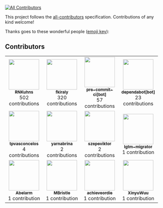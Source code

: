 <!-- ALL-CONTRIBUTORS-BADGE:START - Do not remove or modify this section -->
[![All Contributors](https://img.shields.io/badge/all_contributors-10-orange.svg?style=flat-square)](#contributors)
<!-- ALL-CONTRIBUTORS-BADGE:END -->

This project follows the
[all-contributors](https://github.com/all-contributors/all-contributors) specification.
Contributions of any kind welcome!

Thanks goes to these wonderful people
([emoji key](https://allcontributors.org/docs/en/emoji-key)):

<!-- markdownlint-restore -->
<!-- prettier-ignore-end -->

## Contributors

<!-- ALL-CONTRIBUTORS-LIST:START - Do not remove or modify this section -->
<!-- prettier-ignore-start -->
<table>
  <tr>
    <td align="center"><a href="https://github.com/RNKuhns"><img src="https://avatars.githubusercontent.com/u/26907244?v=4" width="100px;" alt=""/><br /><sub><b>RNKuhns</b></sub></a><br />502 contributions</td>
    <td align="center"><a href="https://github.com/fkiraly"><img src="https://avatars.githubusercontent.com/u/7985502?v=4" width="100px;" alt=""/><br /><sub><b>fkiraly</b></sub></a><br />320 contributions</td>
    <td align="center"><a href="https://github.com/pre-commit-ci%5Bbot%5D"><img src="https://avatars.githubusercontent.com/in/68672?v=4" width="100px;" alt=""/><br /><sub><b>pre-commit-ci[bot]</b></sub></a><br />57 contributions</td>
    <td align="center"><a href="https://github.com/dependabot%5Bbot%5D"><img src="https://avatars.githubusercontent.com/in/29110?v=4" width="100px;" alt=""/><br /><sub><b>dependabot[bot]</b></sub></a><br />23 contributions</td>
  </tr>
  <tr>
    <td align="center"><a href="https://github.com/tpvasconcelos"><img src="https://avatars.githubusercontent.com/u/17701527?v=4" width="100px;" alt=""/><br /><sub><b>tpvasconcelos</b></sub></a><br />4 contributions</td>
    <td align="center"><a href="https://github.com/yarnabrina"><img src="https://avatars.githubusercontent.com/u/39331844?v=4" width="100px;" alt=""/><br /><sub><b>yarnabrina</b></sub></a><br />2 contributions</td>
    <td align="center"><a href="https://github.com/szepeviktor"><img src="https://avatars.githubusercontent.com/u/952007?v=4" width="100px;" alt=""/><br /><sub><b>szepeviktor</b></sub></a><br />2 contributions</td>
    <td align="center"><a href="https://github.com/lgtm-migrator"><img src="https://avatars.githubusercontent.com/u/116650770?v=4" width="100px;" alt=""/><br /><sub><b>lgtm-migrator</b></sub></a><br />1 contribution</td>
  </tr>
  <tr>
    <td align="center"><a href="https://github.com/Abelarm"><img src="https://avatars.githubusercontent.com/u/6976921?v=4" width="100px;" alt=""/><br /><sub><b>Abelarm</b></sub></a><br />1 contribution</td>
    <td align="center"><a href="https://github.com/MBristle"><img src="https://avatars.githubusercontent.com/u/12894818?v=4" width="100px;" alt=""/><br /><sub><b>MBristle</b></sub></a><br />1 contribution</td>
    <td align="center"><a href="https://github.com/achieveordie"><img src="https://avatars.githubusercontent.com/u/54197164?v=4" width="100px;" alt=""/><br /><sub><b>achieveordie</b></sub></a><br />1 contribution</td>
    <td align="center"><a href="https://github.com/XinyuWuu"><img src="https://avatars.githubusercontent.com/u/57612792?v=4" width="100px;" alt=""/><br /><sub><b>XinyuWuu</b></sub></a><br />1 contribution</td>
  </tr>
</table>
<!-- ALL-CONTRIBUTORS-LIST:END -->

<!-- markdownlint-restore -->
<!-- prettier-ignore-end -->
